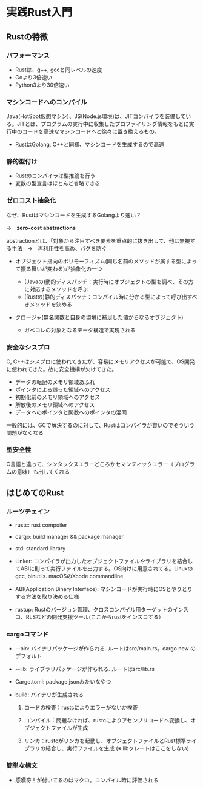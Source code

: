 # 実践Rust入門

## Rustの特徴

### パフォーマンス

- Rustは、g++, gccと同レベルの速度
- Goより3倍速い
- Python3より30倍速い

### マシンコードへのコンパイル

Java(HotSpot仮想マシン)、JS(Node.js環境)は、JITコンパイラを装備している。JITとは、プログラムの実行中に収集したプロファイリング情報をもとに実行中のコードを高速なマシンコードへと徐々に置き換えるもの。

- RustはGolang, C++と同様、マシンコードを生成するので高速

### 静的型付け

- Rustのコンパイラは型推論を行う
- 変数の型宣言はほとんど省略できる

### ゼロコスト抽象化

なぜ、Rustはマシンコードを生成するGolangより速い？

→　**zero-cost abstractions**

abstractionとは、「対象から注目すべき要素を重点的に抜き出して、他は無視する手法」→　再利用性を高め、バグを防ぐ

- オブジェクト指向のポリモーフィズム(同じ名前のメソッドが属する型によって振る舞いが変わる)が抽象化の一つ
  - (Javaの)動的ディスパッチ：実行時にオブジェクトの型を調べ、その方に対応するメソッドを呼ぶ
  - (Rustの)静的ディスパッチ：コンパイル時に分かる型によって呼び出すべきメソッドを決める

- クロージャ(無名関数と自身の環境に補足した値からなるオブジェクト)
  - ガべコレの対象となるデータ構造で実現される

### 安全なシスプロ

C, C++はシスプロに使われてきたが、容易にメモリアクセスが可能で、OS開発に使われてきた。故に安全機構が欠けてきた。

- データの転記のメモリ領域あふれ
- ポインタによる誤った領域へのアクセス
- 初期化前のメモリ領域へのアクセス
- 解放後のメモリ領域へのアクセス
- データへのポインタと関数へのポインタの混同

一般的には、GCで解決するのに対して、Rustはコンパイラが賢いのでそういう問題がなくなる

### 型安全性

C言語と違って、シンタックスエラーどころかセマンティックエラー（プログラムの意味）も出してくれる



## はじめてのRust

### ルーツチェイン

- rustc: rust compoiler
- cargo: build manager && package manager
- std: standard library

- Linker: コンパイラが出力したオブジェクトファイルやライブラリを結合してABIに則って実行ファイルを出力する。OS向けに用意されてる。Linuxのgcc, binutils. macOSのXcode commandline
- ABI(Application Binary Interface): マシンコードが実行時にOSとやりとりする方法を取り決める仕様
- rustup: Rustのバージョン管理、クロスコンパイル用ターゲットのインスコ、RLSなどの開発支援ツール(ここからrustをインスコする）

### cargoコマンド

- --bin: バイナリパッケージが作られる. ルートはsrc/main.rs。cargo new のデフォルト

- --lib: ライブラリパッケージが作られる. ルートはsrc/lib.rs

- Cargo.toml: package.jsonみたいなやつ

- build: バイナリが生成される

  1. コードの検査：rustcによりエラーがないか検査

  2. コンパイル：問題なければ、rustcによりアセンブリコードへ変換し、オブジェクトファイルが生成

  3. リンカ：rustcがリンカを起動し、オブジェクトファイルとRust標準ライブラリの結合し、実行ファイルを生成 (※ libクレートはここをしない)

  

### 簡単な構文

- 感嘆符！が付いてるのはマクロ。コンパイル時に評価される